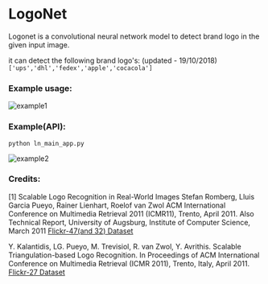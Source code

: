 # LogoNet

Logonet is a convolutional neural network model to detect brand logo in the given input image.


it can detect the following brand logo's: (updated - 19/10/2018)
```['ups','dhl','fedex','apple','cocacola']```


### Example usage:

![example1](https://raw.githubusercontent.com/jagadeesh-kotra/LogoNet/master/logonet.png)

### Example(API):

```python ln_main_app.py```

![example2](https://github.com/jagadeesh-kotra/LogoNet/blob/master/logonet-api.png)

### Credits: 

[1] Scalable Logo Recognition in Real-World Images
Stefan Romberg, Lluis Garcia Pueyo, Rainer Lienhart, Roelof van Zwol
ACM International Conference on Multimedia Retrieval 2011 (ICMR11), Trento, April 2011.
Also Technical Report, University of Augsburg, Institute of Computer Science, March 2011 
[Flickr-47(and 32) Dataset](http://www.multimedia-computing.de/flickrlogos/)

Y. Kalantidis, LG. Pueyo, M. Trevisiol, R. van Zwol, Y. Avrithis. Scalable Triangulation-based Logo Recognition. In Proceedings of ACM International Conference on Multimedia Retrieval (ICMR 2011), Trento, Italy, April 2011.
[Flickr-27 Dataset](http://image.ntua.gr/iva/datasets/flickr_logos/)

